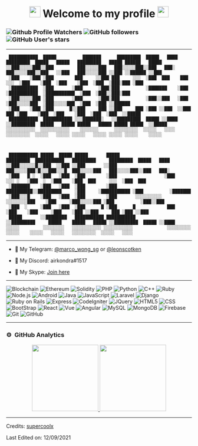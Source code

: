 <h1 align="center"><img src="https://raw.githubusercontent.com/iampavangandhi/iampavangandhi/master/gifs/Hi.gif" width="30px"> Welcome to my profile <img src="https://raw.githubusercontent.com/iampavangandhi/iampavangandhi/master/gifs/Hi.gif" width="30px"></h1>

### ![Github Profile Watchers](https://komarev.com/ghpvc/?username=supercoolx&label=Profile%20views&color=0e75b6&style=flat) ![GitHub followers](https://img.shields.io/github/followers/supercoolx) ![GitHub User's stars](https://img.shields.io/github/stars/supercoolx)

---

```
 ███████████  █████          ███████      █████████  █████   ████   █████████  █████   █████   █████████   █████ ██████   █████
░░███░░░░░███░░███         ███░░░░░███   ███░░░░░███░░███   ███░   ███░░░░░███░░███   ░░███   ███░░░░░███ ░░███ ░░██████ ░░███ 
 ░███    ░███ ░███        ███     ░░███ ███     ░░░  ░███  ███    ███     ░░░  ░███    ░███  ░███    ░███  ░███  ░███░███ ░███ 
 ░██████████  ░███       ░███      ░███░███          ░███████    ░███          ░███████████  ░███████████  ░███  ░███░░███░███ 
 ░███░░░░░███ ░███       ░███      ░███░███          ░███░░███   ░███          ░███░░░░░███  ░███░░░░░███  ░███  ░███ ░░██████ 
 ░███    ░███ ░███      █░░███     ███ ░░███     ███ ░███ ░░███  ░░███     ███ ░███    ░███  ░███    ░███  ░███  ░███  ░░█████ 
 ███████████  ███████████ ░░░███████░   ░░█████████  █████ ░░████ ░░█████████  █████   █████ █████   █████ █████ █████  ░░█████
░░░░░░░░░░░  ░░░░░░░░░░░    ░░░░░░░      ░░░░░░░░░  ░░░░░   ░░░░   ░░░░░░░░░  ░░░░░   ░░░░░ ░░░░░   ░░░░░ ░░░░░ ░░░░░    ░░░░░ 
                                                                                                                               
                                                                                                                               
                                                                                                                               
 ███████████ █████  █████ █████       █████                   █████████  ███████████   █████████     █████████  █████   ████   
░░███░░░░░░█░░███  ░░███ ░░███       ░░███                   ███░░░░░███░█░░░███░░░█  ███░░░░░███   ███░░░░░███░░███   ███░    
 ░███   █ ░  ░███   ░███  ░███        ░███                  ░███    ░░░ ░   ░███  ░  ░███    ░███  ███     ░░░  ░███  ███      
 ░███████    ░███   ░███  ░███        ░███        ██████████░░█████████     ░███     ░███████████ ░███          ░███████       
 ░███░░░█    ░███   ░███  ░███        ░███       ░░░░░░░░░░  ░░░░░░░░███    ░███     ░███░░░░░███ ░███          ░███░░███      
 ░███  ░     ░███   ░███  ░███      █ ░███      █            ███    ░███    ░███     ░███    ░███ ░░███     ███ ░███ ░░███     
 █████       ░░████████   ███████████ ███████████           ░░█████████     █████    █████   █████ ░░█████████  █████ ░░████   
░░░░░         ░░░░░░░░   ░░░░░░░░░░░ ░░░░░░░░░░░             ░░░░░░░░░     ░░░░░    ░░░░░   ░░░░░   ░░░░░░░░░  ░░░░░   ░░░░    
```

---

- 🔗 My Telegram: [@marco_wong_sg](https://t.me/marco_wong_sg) or [@leonscotken](https://t.me/leonscotken)

- 🔗 My Discord: airkondra#1517

- 🔗 My Skype: [Join here](https://join.skype.com/invite/GfTgpROchzA4)

---

![Blockchain](https://img.shields.io/badge/-Blockchain-333333?style=flat&logo=bitcoin)
![Ethereum](https://img.shields.io/badge/-Ethereum-333333?style=flat&logo=ethereum)
![Solidity](https://img.shields.io/badge/-Solidity-333333?style=flat&logo=solidity&logoColor=228475)
![PHP](https://img.shields.io/badge/-PHP-333333?style=flat&logo=PHP)
![Python](https://img.shields.io/badge/-Python-333333?style=flat&logo=python)
![C++](https://img.shields.io/badge/-C++-333333?style=flat&logo=C%2B%2B)
![Ruby](https://img.shields.io/badge/-Ruby-333333?style=flat&logo=Ruby&logoColor=ff3333)
![Node.js](https://img.shields.io/badge/-Node.js-333333?style=flat&logo=node.js)
![Android](https://img.shields.io/badge/-Android-333333?style=flat&logo=android)
![Java](https://img.shields.io/badge/-Java-333333?style=flat&logo=Java)
![JavaScript](https://img.shields.io/badge/-JavaScript-333333?style=flat&logo=javascript)
![Laravel](https://img.shields.io/badge/-Laravel-333333?style=flat&logo=Laravel)
![Django](https://img.shields.io/badge/-Django-333333?style=flat&logo=django)
![Ruby on Rails](https://img.shields.io/badge/-Ruby%20on%20Rails-333333?style=flat&logo=RubyonRails&logoColor=ff3333)
![Express](https://img.shields.io/badge/-Express-333333?style=flat&logo=express)
![CodeIgniter](https://img.shields.io/badge/-CodeIgniter-333333?style=flat&logo=CodeIgniter)
![JQuery](https://img.shields.io/badge/-JQuery-333333?style=flat&logo=jquery)
![HTML5](https://img.shields.io/badge/-HTML5-333333?style=flat&logo=HTML5)
![CSS](https://img.shields.io/badge/-CSS-333333?style=flat&logo=CSS3&logoColor=1572B6)
![BootStrap](https://img.shields.io/badge/-BootStrap-333333?style=flat&logo=bootstrap&logoColor=1572B6)
![React](https://img.shields.io/badge/-React-333333?style=flat&logo=react)
![Vue](https://img.shields.io/badge/-Vue-333333?style=flat&logo=v)
![Angular](https://img.shields.io/badge/-Angular-333333?style=flat&logo=angular)
![MySQL](https://img.shields.io/badge/-MySQL-333333?style=flat&logo=mysql)
![MongoDB](https://img.shields.io/badge/-MongoDB-333333?style=flat&logo=mongodb)
![Firebase](https://img.shields.io/badge/-Firebase-333333?style=flat&logo=firebase)
![Git](https://img.shields.io/badge/-Git-333333?style=flat&logo=git)
![GitHub](https://img.shields.io/badge/-GitHub-333333?style=flat&logo=github)

---
### ⚙️ &nbsp;GitHub Analytics

<p align="center">
<a href="https://github.com/supercoolx">
  <img height="180em" src="https://github-readme-stats-eight-theta.vercel.app/api?username=supercoolx&show_icons=true&theme=algolia&include_all_commits=true&count_private=true"/>
  <img height="180em" src="https://github-readme-stats-eight-theta.vercel.app/api/top-langs/?username=supercoolx&layout=compact&langs_count=8&theme=algolia"/>
</a>
</p>

----
Credits: [supercoolx](https://github.com/supercoolx)

Last Edited on: 12/09/2021 
